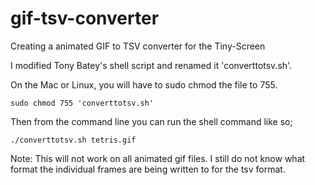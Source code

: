 # gif-tsv-converter
Creating a animated GIF to TSV converter for the Tiny-Screen

I modified Tony Batey's shell script and renamed it 'converttotsv.sh'.

On the Mac or Linux, you will have to sudo chmod the file to 755.

```shell
sudo chmod 755 'converttotsv.sh'
```

Then from the command line you can run the shell command like so;

```shell
./converttotsv.sh tetris.gif
```

Note: This will not work on all animated gif files. I still do not know what format the individual frames are being written to for the tsv format.